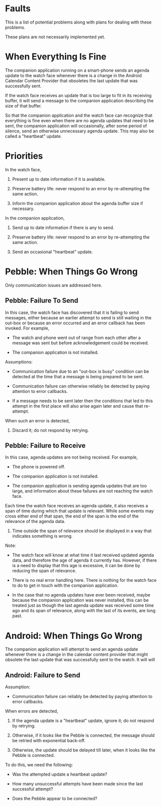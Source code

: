 # Faults

This is a list of potential problems along with plans for dealing with these
problems.

These plans are not necessarily implemented yet.

# When Everything Is Fine

The companion application running on a smart-phone sends an agenda update to
the watch face whenever there is a change in the Android Calendar Content
Provider that obsoletes the last update that was successfully sent.

If the watch face receives an update that is too large to fit in its receiving
buffer, it will send a message to the companion application describing the size
of that buffer.

So that the companion application and the watch face can recognize that
everything is fine even when there are no agenda updates that need to be sent,
the companion application will occasionally, after some period of silence, send
an otherwise unnecessary agenda update.  This may also be called a "heartbeat"
update.

# Priorities

In the watch face,

1. Present up to date information if it is available.

2. Preserve battery life: never respond to an error by re-attempting the same
   action.

3. Inform the companion application about the agenda buffer size if necessary.

In the companion application,

1. Send up to date information if there is any to send.

2. Preserve battery life: never respond to an error by re-attempting the same
   action.

3. Send an occasional "heartbeat" update.

# Pebble: When Things Go Wrong

Only communication issues are addressed here.

## Pebble: Failure To Send

In this case, the watch face has discovered that it is failing to send
messages, either because an earlier attempt to send is still waiting in the
out-box or because an error occurred and an error callback has been invoked.
For example,

* The watch and phone went out of range from each other after a message was
  sent but before acknowledgement could be received.

* The companion application is not installed.

Assumptions:

* Communication failure due to an "out-box is busy" condition can be detected at
  the time that a message is being prepared to be sent.

* Communication failure can otherwise reliably be detected by paying attention
  to error callbacks.

* If a message needs to be sent later then the conditions that led to this
  attempt in the first place will also arise again later and cause that
  re-attempt.

When such an error is detected,

1. Discard it; do not respond by retrying.

## Pebble: Failure to Receive

In this case, agenda updates are not being received.  For example,

* The phone is powered off.

* The companion application is not installed.

* The companion application is sending agenda updates that are too large, and
  information about these failures are not reaching the watch face.

Each time the watch face receives an agenda update, it also receives a span of
time during which that update is relevant.  While some events may cross either
end of that span, the end of the span is the end of the relevance of the agenda
data.

1. Time outside the span of relevance should be displayed in a way that
   indicates something is wrong.

Note:

* The watch face will know at what time it last received updated agenda data,
  and therefore the age of agenda it currently has.  However, if there is a
  need to display that this age is excessive, it can be done by reducing the
  span of relevance.

* There is no real error handling here.  There is nothing for the watch face to
  do to get in touch with the companion application.

* In the case that no agenda updates have ever been received, maybe because the
  companion application was never installed, this can be treated just as though
  the last agenda update was received some time ago and its span of relevance,
  along with the last of its events, are long past.

# Android: When Things Go Wrong

The companion application will attempt to send an agenda update whenever there
is a change in the calendar content provider that might obsolete the last
update that was successfully sent to the watch.  It will will

## Android: Failure to Send

Assumption:

* Communication failure can reliably be detected by paying attention to error
  callbacks.

When errors are detected,

1. If the agenda update is a "heartbeat" update, ignore it; do not respond by
   retrying.

2. Otherwise, if it looks like the Pebble is connected, the message should be
   retried with exponential back-off.

3. Otherwise, the update should be delayed till later, when it looks like the
   Pebble is connected.

To do this, we need the following:

* Was the attempted update a heartbeat update?

* How many unsuccessful attempts have been made since the last successful
  attempt?

* Does the Pebble appear to be connected?

